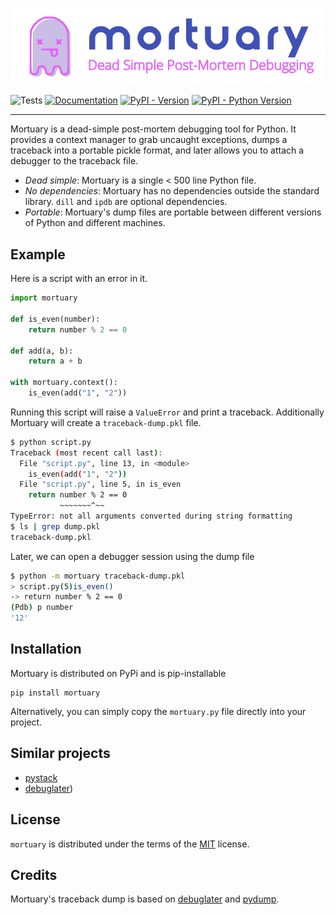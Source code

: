 ![alt text](https://github.com/truemerrill/mortuary/blob/main/docs/assets/logo-color.png?raw=true)

![Tests](https://github.com/truemerrill/mortuary/actions/workflows/python-test.yml/badge.svg)
[![Documentation](https://github.com/truemerrill/mortuary/actions/workflows/pages-publish.yml/badge.svg)](https://truemerrill.github.io/mortuary/)
[![PyPI - Version](https://img.shields.io/pypi/v/mortuary.svg)](https://pypi.org/project/mortuary)
[![PyPI - Python Version](https://img.shields.io/pypi/pyversions/mortuary.svg)](https://pypi.org/project/mortuary)

-----

Mortuary is a dead-simple post-mortem debugging tool for Python.  It provides a
context manager to grab uncaught exceptions, dumps a traceback into a portable
pickle format, and later allows you to attach a debugger to the traceback file.

* _Dead simple_: Mortuary is a single < 500 line Python file.
* _No dependencies_: Mortuary has no dependencies outside the standard library.
  `dill` and `ipdb` are optional dependencies.
* _Portable_: Mortuary's dump files are portable between different versions of
  Python and different machines.

## Example

Here is a script with an error in it.

```python
import mortuary

def is_even(number):
    return number % 2 == 0

def add(a, b):
    return a + b

with mortuary.context():
    is_even(add("1", "2"))

```

Running this script will raise a `ValueError` and print a traceback.
Additionally Mortuary will create a `traceback-dump.pkl` file.

```bash
$ python script.py 
Traceback (most recent call last):
  File "script.py", line 13, in <module>
    is_even(add("1", "2"))
  File "script.py", line 5, in is_even
    return number % 2 == 0
           ~~~~~~~^~~
TypeError: not all arguments converted during string formatting
$ ls | grep dump.pkl
traceback-dump.pkl
```
Later, we can open a debugger session using the dump file

```bash
$ python -m mortuary traceback-dump.pkl
> script.py(5)is_even()
-> return number % 2 == 0
(Pdb) p number
'12'
```

## Installation

Mortuary is distributed on PyPi and is pip-installable

```console
pip install mortuary
```
Alternatively, you can simply copy the `mortuary.py` file directly into your project.

## Similar projects

* [pystack](https://github.com/bloomberg/pystack)
* [debuglater](https://github.com/ploomber/debuglater))

## License

`mortuary` is distributed under the terms of the [MIT](https://spdx.org/licenses/MIT.html) license.

## Credits

Mortuary's traceback dump is based on [debuglater](https://github.com/ploomber/debuglater) and [pydump](https://github.com/elifiner/pydump).
